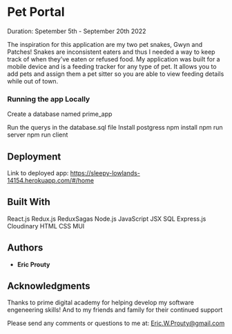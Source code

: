 # Pet Portal  

Duration: Spetember 5th - September 20th 2022

The inspiration for this application are my two pet snakes, Gwyn and Patches!  Snakes are inconsistent eaters and thus I needed a way to keep track of when they've eaten or refused food. My application was built for a mobile device and is a feeding tracker for any type of pet. It allows you to add pets and assign them a pet sitter so you are able to view feeding details while out of town. 

### Running the app Locally

Create a database named prime_app

Run the querys in the database.sql file
Install postgress
npm install
npm run server
npm run client

## Deployment

Link to deployed app:
https://sleepy-lowlands-14154.herokuapp.com/#/home

## Built With
React.js
Redux.js
ReduxSagas
Node.js
JavaScript
JSX
SQL
Express.js
Cloudinary
HTML
CSS
MUI

## Authors

* **Eric Prouty** 

## Acknowledgments

Thanks to prime digital academy for helping develop my software engeneering skills!
And to my friends and family for their continued support

Please send any comments or questions to me at: Eric.W.Prouty@gmail.com
